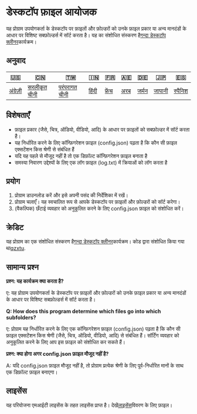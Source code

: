 # डेस्कटॉप फ़ाइल आयोजक

यह प्रोग्राम उपयोगकर्ता के डेस्कटॉप पर फ़ाइलों और फ़ोल्डरों को उनके फ़ाइल प्रकार या अन्य मानदंडों के आधार पर विशिष्ट सबफ़ोल्डर्स में सॉर्ट करता है। यह का संशोधित संस्करण है[गन्दा डेस्कटॉप क्लीनर](https://www.unknowncheats.me/forum/c-/578800-messy-desktop-cleaner.html)कार्यक्रम।

## अनुवाद

| 🇺🇸                   | 🇨🇳                            | 🇹🇼                             | 🇮🇳                  | 🇫🇷                   | 🇦🇪                | 🇩🇪                  | 🇯🇵                   | 🇪🇸                    |
| ---------------------- | ------------------------------- | -------------------------------- | --------------------- | ---------------------- | ------------------- | --------------------- | ---------------------- | ----------------------- |
| [अंग्रेज़ी](README.md) | [सरलीकृत चीनी](README.zh-CN.md) | [परंपरागत चीनी](README.zh-TW.md) | [हिंदी](README.hi.md) | [फ्रेंच](README.fr.md) | [अरब](README.ar.md) | [जर्मन](README.de.md) | [जापानी](README.ja.md) | [स्पैनिश](README.es.md) |

## विशेषताएँ

-   फ़ाइल प्रकार (जैसे, चित्र, ऑडियो, वीडियो, आदि) के आधार पर फ़ाइलों को सबफ़ोल्डर में सॉर्ट करता है।
-   यह निर्धारित करने के लिए कॉन्फ़िगरेशन फ़ाइल (config.json) पढ़ता है कि कौन सी फ़ाइल एक्सटेंशन किस श्रेणी से संबंधित हैं
-   यदि यह पहले से मौजूद नहीं है तो एक डिफ़ॉल्ट कॉन्फ़िगरेशन फ़ाइल बनाता है
-   समस्या निवारण उद्देश्यों के लिए एक लॉग फ़ाइल (log.txt) में क्रियाओं को लॉग करता है

## प्रयोग

1.  प्रोग्राम डाउनलोड करें और इसे अपनी पसंद की निर्देशिका में रखें।
2.  प्रोग्राम चलाएँ। यह स्वचालित रूप से आपके डेस्कटॉप पर फ़ाइलों और फ़ोल्डरों को सॉर्ट करेगा।
3.  (वैकल्पिक) छँटाई व्यवहार को अनुकूलित करने के लिए config.json फ़ाइल को संशोधित करें।

## क्रेडिट

यह प्रोग्राम का एक संशोधित संस्करण है[गन्दा डेस्कटॉप क्लीनर](https://www.unknowncheats.me/forum/c-/578800-messy-desktop-cleaner.html)कार्यक्रम। कोड द्वारा संशोधित किया गया था[qzxtu](https://github.com/qzxtu).

## सामान्य प्रश्न

**प्रश्न: यह कार्यक्रम क्या करता है?**

ए: यह प्रोग्राम उपयोगकर्ता के डेस्कटॉप पर फ़ाइलों और फ़ोल्डरों को उनके फ़ाइल प्रकार या अन्य मानदंडों के आधार पर विशिष्ट सबफ़ोल्डर्स में सॉर्ट करता है।

**Q: How does this program determine which files go into which subfolders?**

ए: प्रोग्राम यह निर्धारित करने के लिए एक कॉन्फ़िगरेशन फ़ाइल (config.json) पढ़ता है कि कौन सी फ़ाइल एक्सटेंशन किस श्रेणी (जैसे, चित्र, ऑडियो, वीडियो, आदि) से संबंधित हैं। सॉर्टिंग व्यवहार को अनुकूलित करने के लिए आप इस फ़ाइल को संशोधित कर सकते हैं।

**प्रश्न: क्या होगा अगर config.json फ़ाइल मौजूद नहीं है?**

A: यदि config.json फ़ाइल मौजूद नहीं है, तो प्रोग्राम प्रत्येक श्रेणी के लिए पूर्व-निर्धारित मानों के साथ एक डिफ़ॉल्ट फ़ाइल बनाएगा।

## लाइसेंस

यह परियोजना एमआईटी लाइसेंस के तहत लाइसेंस प्राप्त है। देखें[लाइसेंस](LICENSE)विवरण के लिए फ़ाइल।
